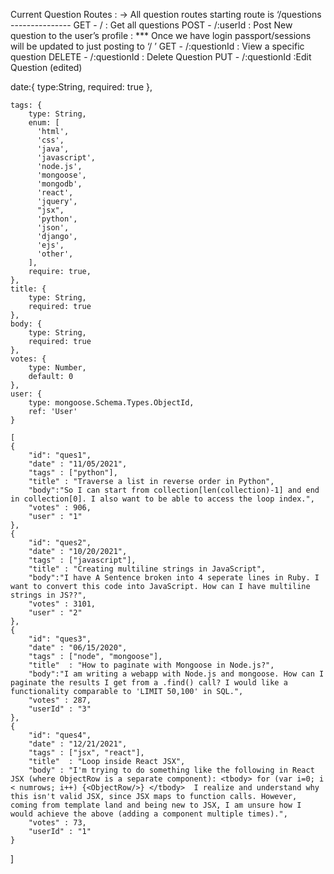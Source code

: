 
Current Question Routes : -> All question routes starting route is ‘/questions ---------------
GET -  /    : Get all questions
POST - /:userId    : Post New question to the user’s profile : *** Once we have login  passport/sessions will be updated to just posting to ‘/ ’
GET -  /:questionId      : View a specific question
DELETE -  /:questionId      : Delete Question
PUT -    /:questionId       :Edit Question (edited) 

date:{
       type:String, 
        required: true
    },

    tags: {
        type: String,
        enum: [
          'html',
          'css',
          'java',
          'javascript',
          'node.js',
          'mongoose',
          'mongodb',
          'react',
          'jquery',
          "jsx",
          'python',
          'json',
          'django',
          'ejs',
          'other',
        ],
        require: true,
    },
    title: {
        type: String, 
        required: true
    }, 
    body: {
        type: String, 
        required: true
    }, 
    votes: {
        type: Number, 
        default: 0
    },
    user: {
        type: mongoose.Schema.Types.ObjectId, 
        ref: 'User'
    }

    [
    {
        "id": "ques1", 
        "date" : "11/05/2021",
        "tags" : ["python"], 
        "title" : "Traverse a list in reverse order in Python",
        "body":"So I can start from collection[len(collection)-1] and end in collection[0]. I also want to be able to access the loop index.",
        "votes" : 906,
        "user" : "1"
    },
    {
        "id": "ques2", 
        "date" : "10/20/2021",
        "tags" : ["javascript"], 
        "title" : "Creating multiline strings in JavaScript",
        "body":"I have A Sentence broken into 4 seperate lines in Ruby. I want to convert this code into JavaScript. How can I have multiline strings in JS??",
        "votes" : 3101,
        "user" : "2"
    },
    {
        "id": "ques3", 
        "date" : "06/15/2020",
        "tags" : ["node", "mongoose"], 
        "title"  : "How to paginate with Mongoose in Node.js?",
        "body":"I am writing a webapp with Node.js and mongoose. How can I paginate the results I get from a .find() call? I would like a functionality comparable to 'LIMIT 50,100' in SQL.",
        "votes" : 287,
        "userId" : "3"
    },
    {
        "id": "ques4", 
        "date" : "12/21/2021",
        "tags" : ["jsx", "react"], 
        "title"  : "Loop inside React JSX",
        "body" : "I'm trying to do something like the following in React JSX (where ObjectRow is a separate component): <tbody> for (var i=0; i < numrows; i++) {<ObjectRow/>} </tbody>  I realize and understand why this isn't valid JSX, since JSX maps to function calls. However, coming from template land and being new to JSX, I am unsure how I would achieve the above (adding a component multiple times).",
        "votes" : 73,
        "userId" : "1"
    }
]